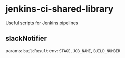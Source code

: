 # jenkins-ci-shared-library
Useful scripts for Jenkins pipelines

## slackNotifier
params: `buildResult`
env: `STAGE`, `JOB_NAME`, `BUILD_NUMBER`